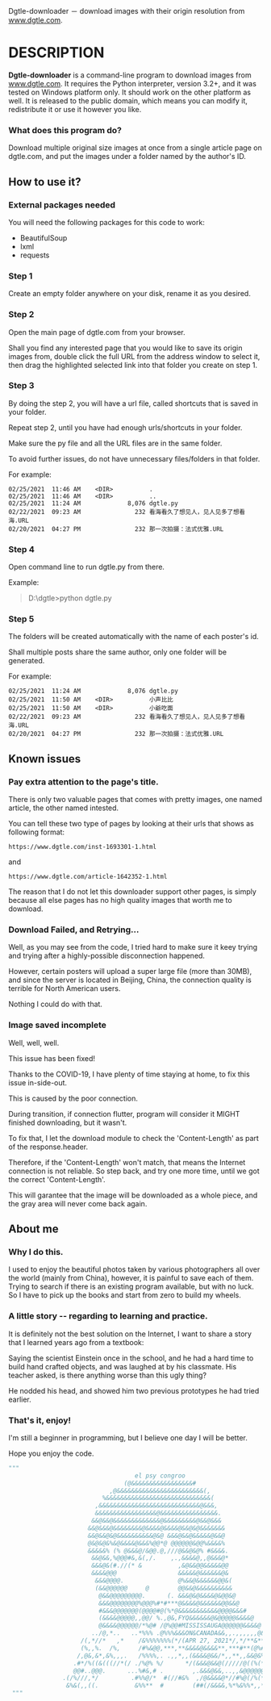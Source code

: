 Dgtle-downloader － download images with their origin resolution from www.dgtle.com.

# DESCRIPTION
**Dgtle-downloader** is a command-line program to download images from www.dgtle.com. It requires the Python interpreter, version 3.2+, and it was tested on Windows platform only. It should work on the other platform as well. It is released to the public domain, which means you can modify it, redistribute it or use it however you like.

### What does this program do?

Download multiple original size images at once from a single article page on dgtle.com, and put the images under a folder named by the author's ID.

## How to use it?
### External packages needed
You will need the following packages for this code to work:
* BeautifulSoup
* lxml
* requests

### Step 1
Create an empty folder anywhere on your disk, rename it as you desired.

### Step 2
Open the main page of dgtle.com from your browser.

Shall you find any interested page that you would like to save its origin images from, double click the full URL from the address window to select it, then drag the highlighted selected link into that folder you create on step 1.

### Step 3
By doing the step 2, you will have a url file, called shortcuts that is saved in your folder.

Repeat step 2, until you have had enough urls/shortcuts in your folder.

Make sure the py file and all the URL files are in the same folder. 

To avoid further issues, do not have unnecessary files/folders in that folder.

For example:
```
02/25/2021  11:46 AM    <DIR>          .
02/25/2021  11:46 AM    <DIR>          ..
02/25/2021  11:24 AM             8,076 dgtle.py
02/22/2021  09:23 AM               232 看海看久了想见人，见人见多了想看海.URL
02/20/2021  04:27 PM               232 那一次拍摄：法式优雅.URL
```

### Step 4
Open command line to run dgtle.py from there.

Example:
> D:\dgtle>python dgtle.py 

### Step 5
The folders will be created automatically with the name of each poster's id.

Shall multiple posts share the same author, only one folder will be generated.

For example:
```
02/25/2021  11:24 AM             8,076 dgtle.py
02/25/2021  11:50 AM    <DIR>          小声比比
02/25/2021  11:50 AM    <DIR>          小爺吃面
02/22/2021  09:23 AM               232 看海看久了想见人，见人见多了想看海.URL
02/20/2021  04:27 PM               232 那一次拍摄：法式优雅.URL
```

## Known issues
### Pay extra attention to the page's title.

There is only two valuable pages that comes with pretty images, one named article, the other named intested.

You can tell these two type of pages by looking at their urls that shows as following format:

`https://www.dgtle.com/inst-1693301-1.html`

and 

`https://www.dgtle.com/article-1642352-1.html`

The reason that I do not let this downloader support other pages, is simply because all else pages has no high quality images that worth me to download.

### Download Failed, and Retrying...

Well, as you may see from the code, I tried hard to make sure it keey trying and trying after a highly-possible disconnection happened.

However, certain posters will upload a super large file (more than 30MB), and since the server is located in Beijing, China, the connection quality is terrible for North American users. 

Nothing I could do with that.

### Image saved incomplete

Well, well, well.

This issue has been fixed!

Thanks to the COVID-19, I have plenty of time staying at home, to fix this issue in-side-out.

This is caused by the poor connection.

During transition, if connection flutter, program will consider it MIGHT finished downloading, but it wasn't.

To fix that, I let the download module to check the 'Content-Length' as part of the response.header.

Therefore, if the 'Content-Length' won't match, that means the Internet connection is not reliable. So step back, and try one more time, until we got the correct 'Content-Length'.

This will garantee that the image will be downloaded as a whole piece, and the gray area will never come back again.


## About me

### Why I do this.

I used to enjoy the beautiful photos taken by various photographers all over the world (mainly from China), however, it is painful to save each of them.
Trying to search if there is an existing program available, but with no luck.
So I have to pick up the books and start from zero to build my wheels.

### A little story -- regarding to learning and practice.
It is definitely not the best solution on the Internet, I want to share a story that I learned years ago from a textbook:

Saying the scientist Einstein once in the school, and he had a hard time to build hand crafted objects, and was laughed at by his classmate.
His teacher asked, is there anything worse than this ugly thing?

He nodded his head, and showed him two previous prototypes he had tried earlier.

### That's it, enjoy!
I'm still a beginner in programming, but I believe one day I will be better.

Hope you enjoy the code.

```python
"""
                                   el psy congroo
                                (@&&&&&&&&&&&&&&&&&#                            
                            ,@&&&&&&&&&&&&&&&&&&&&&&&&(,                        
                          %&&&&&&&&&&&&&&&&&&&&&&&&&&&&&(                       
                        ,&&&&&&&&&&&&&&&&&&&&&&&&&&&&@&&&,                      
                        &&&&&&&&&&&&&&&&&@&&&&&&&&&&&&&&&&.                     
                       &&@&&@&&&&&&&&&&&&&@&&&&&&&&&@&&@&&&                     
                      &&@&&&@&&&&&&&&@&&&&@&&&&@&&@&@&&&&&&&                    
                      &&@&&@&@&&&&&&&&&&@&@ &&&@&&@&&&&&@&&@                    
                      @&@&@&%&@&&&&@&&&%@@*@ @@@@@@&@@%&&&&%                    
                      &&&&&% (% @&&&@/&@@.@,///@&&@&@% #&&&&.                   
                       &&@&&,%@@@#&,&(,/.    ,.,&&&&@,,@&&&@*                   
                       &&&@&(#.//(* &          ,&@&&@@&&&&&@@                   
                       &&&&@@@                 &&&&&@&&&&&&@&                   
                        &&&@@@@.               @%&&@&&&&&&@@&(                  
                        (&&@@@@@@     @        @@&&@&&&&&&&&&&                  
                         @&&@@@@@@@@@.      (. &&&@&@&&&&@&@@&@                 
                         &&&@@@@@@@@%@@@%#*#***@&&&&@&&&&&&@@&&@                
                         #&&&@@@@@@@(@@@@#@(%*@&&&&&&&&&&&@@@@&&&#              
                         (&&&&@@@@@,,@@/ %.,@&,FYQ&&&&&&@&@@@@@&&&&@            
                         @&&&&@@@@@@/*%@# /@%@@#MISSISSAUGA@@@@@@&&&&@           
                       ../@,*..   ..*%%% .@%%%&&&ON&CANADA&&,,.,,,,,,@&&          
                    /(,*//*   ,*    /&%%%%%%%(*/(APR 27, 2021*/,*/**&***((,        
                    (%,,%.  /%,     /#%&@@,***,**&&&&@&&&&**,***#**(@%#,,       
                   /,@&,&*,&%,,,.   /%%%%,. .,,*,,(&&&&@&&/*,,**,,&&@&%%.       
                  .#*/%((&(((//*(/ ./%@% %/      */(&&&@&&@(/////@((%(*%,//     
                  @@#..@@@.      ...%#&,# .        ,.&&&@&&,..,,&@@@@@@@.....   
               .(/%///,*/         .#%%@/*  #(//#&%  ,/@&&&&@*//#%@(/%(*,*//,,,  
                &%&(,,((.          &%%**  #        (##(/&&&&,%*%&%%*,,*&&%,,,%  
 """
```
